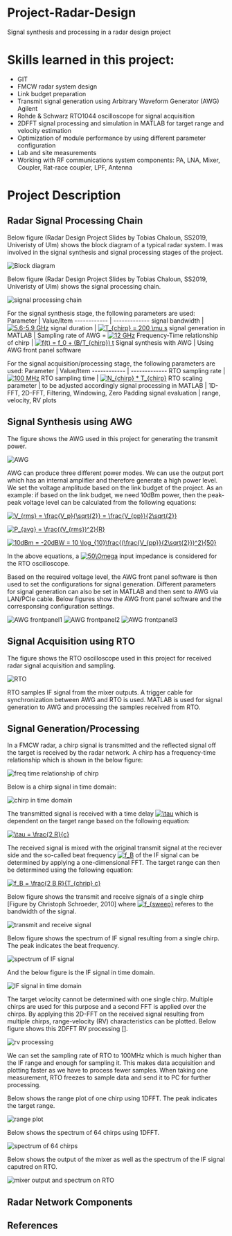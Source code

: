 # Project-Radar-Design
Signal synthesis and processing in a radar design project

# Skills learned in this project:
* GIT
* FMCW radar system design
* Link budget preparation
* Transmit signal generation using Arbitrary Waveform Generator (AWG) Agilent
* Rohde & Schwarz RTO1044 oscilloscope for signal acquisition
* 2DFFT signal processing and simulation in MATLAB for target range and velocity estimation
* Optimization of module performance by using different parameter configuration
* Lab and site measurements
* Working with RF communications system components: PA, LNA, Mixer, Coupler, Rat-race coupler, LPF, Antenna

# Project Description

## Radar Signal Processing Chain

Below figure (Radar Design Project Slides by Tobias Chaloun, SS2019, Univeristy of Ulm) shows the block diagram of a typical radar system. I was involved in the signal synthesis and signal processing stages of the project.

![Block diagram](https://github.com/qahaidari/Project-Radar-Design/blob/main/images/block%20diagram.PNG)

Below figure (Radar Design Project Slides by Tobias Chaloun, SS2019, Univeristy of Ulm) shows the signal processing chain.

![signal processing chain](https://github.com/qahaidari/Project-Radar-Design/blob/main/images/signal%20processing%20chain.png)

For the signal synthesis stage, the following parameters are used:
Parameter | Value/Item
------------ | -------------
signal bandwidth | <a href="https://www.codecogs.com/eqnedit.php?latex=\inline&space;5.6-5.9&space;GHz" target="_blank"><img src="https://latex.codecogs.com/gif.latex?\inline&space;5.6-5.9&space;GHz" title="5.6-5.9 GHz" /></a>
signal duration | <a href="https://www.codecogs.com/eqnedit.php?latex=\inline&space;T_{chirp}&space;=&space;200&space;\mu&space;s" target="_blank"><img src="https://latex.codecogs.com/gif.latex?\inline&space;T_{chirp}&space;=&space;200&space;\mu&space;s" title="T_{chirp} = 200 \mu s" /></a>
signal generation in MATLAB | Sampling rate of AWG = <a href="https://www.codecogs.com/eqnedit.php?latex=\inline&space;12&space;GHz" target="_blank"><img src="https://latex.codecogs.com/gif.latex?\inline&space;12&space;GHz" title="12 GHz" /></a>
Frequency-Time relationship of chirp | <a href="https://www.codecogs.com/eqnedit.php?latex=\inline&space;f(t)&space;=&space;f_0&space;&plus;&space;(B/T_{chirp})&space;t" target="_blank"><img src="https://latex.codecogs.com/gif.latex?\inline&space;f(t)&space;=&space;f_0&space;&plus;&space;(B/T_{chirp})&space;t" title="f(t) = f_0 + (B/T_{chirp}) t" /></a>
Signal synthesis with AWG | Using AWG front panel software

For the signal acquisition/processing stage, the following parameters are used:
Parameter | Value/Item
------------ | -------------
RTO sampling rate | <a href="https://www.codecogs.com/eqnedit.php?latex=\inline&space;100&space;MHz" target="_blank"><img src="https://latex.codecogs.com/gif.latex?\inline&space;100&space;MHz" title="100 MHz" /></a>
RTO sampling time | <a href="https://www.codecogs.com/eqnedit.php?latex=\inline&space;N_{chirp}&space;*&space;T_{chirp}" target="_blank"><img src="https://latex.codecogs.com/gif.latex?\inline&space;N_{chirp}&space;*&space;T_{chirp}" title="N_{chirp} * T_{chirp}" /></a>
RTO scaling parameter | to be adjusted accordingly
signal processing in MATLAB | 1D-FFT, 2D-FFT, Filtering, Windowing, Zero Padding
signal evaluation | range, velocity, RV plots

## Signal Synthesis using AWG

The figure shows the AWG used in this project for generating the transmit power.

![AWG](https://github.com/qahaidari/Project-Radar-Design/blob/main/images/AWG.jpg)

AWG can produce three different power modes. We can use the output port which has an internal amplifier and therefore generate a high power level. We set the voltage amplitude based on the link budget of the project. As an example: if based on the link budget, we need 10dBm power, then the peak-peak voltage level can be calculated from the following equations:

<a href="https://www.codecogs.com/eqnedit.php?latex=V_{rms}&space;=&space;\frac{V_p}{\sqrt{2}}&space;=&space;\frac{V_{pp}}{2\sqrt{2}}" target="_blank"><img src="https://latex.codecogs.com/gif.latex?V_{rms}&space;=&space;\frac{V_p}{\sqrt{2}}&space;=&space;\frac{V_{pp}}{2\sqrt{2}}" title="V_{rms} = \frac{V_p}{\sqrt{2}} = \frac{V_{pp}}{2\sqrt{2}}" /></a>

<a href="https://www.codecogs.com/eqnedit.php?latex=P_{avg}&space;=&space;\frac{(V_{rms})^2}{R}" target="_blank"><img src="https://latex.codecogs.com/gif.latex?P_{avg}&space;=&space;\frac{(V_{rms})^2}{R}" title="P_{avg} = \frac{(V_{rms})^2}{R}" /></a>

<a href="https://www.codecogs.com/eqnedit.php?latex=10dBm&space;=&space;-20dBW&space;=&space;10&space;\log_{10}\frac{(\frac{V_{pp}}{2\sqrt{2}})^2}{50}" target="_blank"><img src="https://latex.codecogs.com/gif.latex?10dBm&space;=&space;-20dBW&space;=&space;10&space;\log_{10}\frac{(\frac{V_{pp}}{2\sqrt{2}})^2}{50}" title="10dBm = -20dBW = 10 \log_{10}\frac{(\frac{V_{pp}}{2\sqrt{2}})^2}{50}" /></a>

In the above equations, a <a href="https://www.codecogs.com/eqnedit.php?latex=\inline&space;50\Omega" target="_blank"><img src="https://latex.codecogs.com/gif.latex?\inline&space;50\Omega" title="50\Omega" /></a> input impedance is considered for the RTO oscilloscope.

Based on the required voltage level, the AWG front panel software is then used to set the configurations for signal generation. Different parameters for signal generation can also be set in MATLAB and then sent to AWG via LAN/PCIe cable. Below figures show the AWG front panel software and the corresponsing configuration settings.

![AWG frontpanel1](https://github.com/qahaidari/Project-Radar-Design/blob/main/images/AWG%20frontpanel_1.jpg)
![AWG frontpanel2](https://github.com/qahaidari/Project-Radar-Design/blob/main/images/AWG%20frontpanel_2.jpg)
![AWG frontpanel3](https://github.com/qahaidari/Project-Radar-Design/blob/main/images/AWG%20frontpanel_3.jpg)

## Signal Acquisition using RTO

The figure shows the RTO oscilloscope used in this project for received radar signal acquisition and sampling.

![RTO](https://github.com/qahaidari/Project-Radar-Design/blob/main/images/RTO.jpg)

RTO samples IF signal from the mixer outputs. A trigger cable for synchronization between AWG and RTO is used. MATLAB is used for signal generation to AWG and processing the samples received from RTO.

## Signal Generation/Processing
In a FMCW radar, a chirp signal is transmitted and the reflected signal off the target is received by the radar network. A chirp has a frequency-time relationship which is shown in the below figure:

![freq time relationship of chirp](https://github.com/qahaidari/Project-Radar-Design/blob/main/images/freq%20time%20relationship%20of%20chirp.jpg)

Below is a chirp signal in time domain:

![chirp in time domain](https://github.com/qahaidari/Project-Radar-Design/blob/main/images/chirp%20in%20time%20domain.jpg)

The transmitted signal is received with a time delay <a href="https://www.codecogs.com/eqnedit.php?latex=\inline&space;\tau" target="_blank"><img src="https://latex.codecogs.com/gif.latex?\inline&space;\tau" title="\tau" /></a> which is dependent on the target range based on the following equation:

<a href="https://www.codecogs.com/eqnedit.php?latex=\tau&space;=&space;\frac{2&space;R}{c}" target="_blank"><img src="https://latex.codecogs.com/gif.latex?\tau&space;=&space;\frac{2&space;R}{c}" title="\tau = \frac{2 R}{c}" /></a>

The received signal is mixed with the original transmit signal at the reciever side and the so-called beat frequency <a href="https://www.codecogs.com/eqnedit.php?latex=\inline&space;f_B" target="_blank"><img src="https://latex.codecogs.com/gif.latex?\inline&space;f_B" title="f_B" /></a> of the IF signal can be determined by applying a one-dimensional FFT. The target range can then be determined using the following equation:

<a href="https://www.codecogs.com/eqnedit.php?latex=f_B&space;=&space;\frac{2&space;B&space;R}{T_{chrip}&space;c}" target="_blank"><img src="https://latex.codecogs.com/gif.latex?f_B&space;=&space;\frac{2&space;B&space;R}{T_{chrip}&space;c}" title="f_B = \frac{2 B R}{T_{chrip} c}" /></a>

Below figure shows the transmit and receive signals of a single chirp [Figure by Christoph Schroeder, 2010] where <a href="https://www.codecogs.com/eqnedit.php?latex=\inline&space;f_{sweep}" target="_blank"><img src="https://latex.codecogs.com/gif.latex?\inline&space;f_{sweep}" title="f_{sweep}" /></a> referes to the bandwidth of the signal.

![transmit and receive signal](https://github.com/qahaidari/Project-Radar-Design/blob/main/images/transmit%20and%20receive%20signal.png)

Below figure shows the spectrum of IF signal resulting from a single chirp. The peak indicates the beat frequency.

![spectrum of IF signal](https://github.com/qahaidari/Project-Radar-Design/blob/main/images/spectrum%20of%20IF%20signal.jpg)

And the below figure is the IF signal in time domain.

![IF signal in time domain](https://github.com/qahaidari/Project-Radar-Design/blob/main/images/IF%20signal%20in%20time%20domain.jpg)

The target velocity cannot be determined with one single chirp. Multiple chirps are used for this purpose and a second FFT is applied over the chirps. By applying this 2D-FFT on the received signal resulting from multiple chirps, range-velocity (RV) characteristics can be plotted. Below figure shows this 2DFFT RV processing []. 

![rv processing](https://github.com/qahaidari/Project-Radar-Design/blob/main/images/rv%20processing.png)

We can set the sampling rate of RTO to 100MHz which is much higher than the IF range and enough for sampling it. This makes data acquisition and plotting faster as we have to process fewer samples. When taking one measurement, RTO freezes to sample data and send it to PC for further processing.

Below shows the range plot of one chirp using 1DFFT. The peak indicates the target range.

![range plot](https://github.com/qahaidari/Project-Radar-Design/blob/main/images/range%20plot.jpg)

Below shows the spectrum of 64 chirps using 1DFFT.

![spectrum of 64 chirps](https://github.com/qahaidari/Project-Radar-Design/blob/main/images/spectrum%20of%2064%20chirps.jpg)

Below shows the output of the mixer as well as the spectrum of the IF signal caputred on RTO.

![mixer output and spectrum on RTO](https://github.com/qahaidari/Project-Radar-Design/blob/main/images/Mixer%20output%20and%20spectrum%20on%20RTO.jpg)

## Radar Network Components

## References






